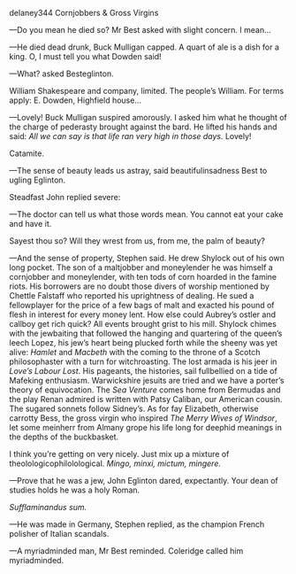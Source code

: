 delaney344 Cornjobbers & Gross Virgins

—Do you mean he died so? Mr Best asked with slight concern. I mean...

—He died dead drunk, Buck Mulligan capped. A quart of ale is a dish for
a king. O, I must tell you what Dowden said!

—What? asked Besteglinton.

William Shakespeare and company, limited. The people’s William. For
terms apply: E. Dowden, Highfield house...

—Lovely! Buck Mulligan suspired amorously. I asked him what he thought
of the charge of pederasty brought against the bard. He lifted his hands
and said: *All we can say is that life ran very high in those days.*
Lovely!

Catamite.

—The sense of beauty leads us astray, said beautifulinsadness Best to
ugling Eglinton.

Steadfast John replied severe:

—The doctor can tell us what those words mean. You cannot eat your cake
and have it.

Sayest thou so? Will they wrest from us, from me, the palm of beauty?

—And the sense of property, Stephen said. He drew Shylock out of his own
long pocket. The son of a maltjobber and moneylender he was himself a
cornjobber and moneylender, with ten tods of corn hoarded in the famine
riots. His borrowers are no doubt those divers of worship mentioned by
Chettle Falstaff who reported his uprightness of dealing. He sued a
fellowplayer for the price of a few bags of malt and exacted his pound
of flesh in interest for every money lent. How else could Aubrey’s
ostler and callboy get rich quick? All events brought grist to his mill.
Shylock chimes with the jewbaiting that followed the hanging and
quartering of the queen’s leech Lopez, his jew’s heart being plucked
forth while the sheeny was yet alive: *Hamlet* and *Macbeth* with the
coming to the throne of a Scotch philosophaster with a turn for
witchroasting. The lost armada is his jeer in *Love’s Labour Lost*. His
pageants, the histories, sail fullbellied on a tide of Mafeking
enthusiasm. Warwickshire jesuits are tried and we have a porter’s theory
of equivocation. The *Sea Venture* comes home from Bermudas and the play
Renan admired is written with Patsy Caliban, our American cousin. The
sugared sonnets follow Sidney’s. As for fay Elizabeth, otherwise
carrotty Bess, the gross virgin who inspired *The Merry Wives of
Windsor*, let some meinherr from Almany grope his life long for deephid
meanings in the depths of the buckbasket.

I think you’re getting on very nicely. Just mix up a mixture of
theolologicophilolological. *Mingo, minxi, mictum, mingere.*

—Prove that he was a jew, John Eglinton dared, expectantly. Your dean of
studies holds he was a holy Roman.

*Sufflaminandus sum.*

—He was made in Germany, Stephen replied, as the champion French
polisher of Italian scandals.

—A myriadminded man, Mr Best reminded. Coleridge called him
myriadminded.


